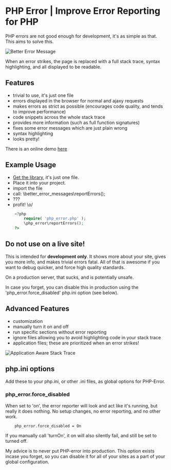 PHP Error | Improve Error Reporting for PHP
===========================================

PHP errors are not good enough for development, it's as simple as that. This aims to solve this.

![Better Error Message](http://i.imgur.com/1G77I.png)

When an error strikes, the page is replaced with a full stack trace, syntax highlighting, and all displayed to be readable.

Features
--------
 * trivial to use, it's just one file
 * errors displayed in the browser for normal and ajaxy requests
 * makes errors as strict as possible (encourages code quality, and tends to improve performance)
 * code snippets across the whole stack trace
 * provides more information (such as full function signatures)
 * fixes some error messages which are just plain wrong
 * syntax highlighting
 * looks pretty!

There is an online demo [here](http://phperror.net)

Example Usage
-------------

 * [Get the library](http://phperror.net/download/php_error.php), it's just one file.
 * Place it into your project.
 * import the file
 * call: \better_error_messages\reportErrors();
 * ???
 * profit! \o/

```php
	<?php
		require( 'php_error.php' );
		\php_error\reportErrors();
	?>
```

Do not use on a live site!
--------------------------

This is intended for __development only__. It shows more about your site, gives you more info, and makes trivial errors fatal.
All of that is awesome if you want to debug quicker, and force high quality standards.

On a production server, that sucks, and is potentially unsafe.

In case you forget, you can disable this in production using the 'php_error.force_disabled' php.ini option (see below).

Advanced Features
-----------------

 * customization
 * manually turn it on and off
 * run specific sections without error reporting
 * ignore files allowing you to avoid highlighting code in your stack trace
 * application files; these are prioritized when an error strikes!
 
![Application Aware Stack Trace](http://i.imgur.com/qdwnb.png)

php.ini options
---------------

Add these to your php.ini, or other .ini files, as global options for PHP-Error.

### php_error.force_disabled

When set to 'on', the error reporter will look and act like it's running, but really it does nothing.
No setup changes, no error reporting, and no other work.

```
    php_error.force_disabled = On
```

If you manually call 'turnOn', it on will also silently fail, and still be set to turned off.

My advice is to never put PHP-error into production. This option exists incase you forget,
so you can disable it for all of your sites as a part of your global configuration.